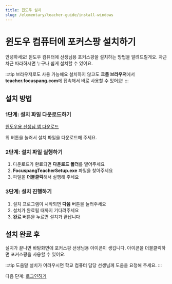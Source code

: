 ```yaml
---
title: 윈도우 설치
slug: /elementary/teacher-guide/install-windows
---
```


# 윈도우 컴퓨터에 포커스팡 설치하기

안녕하세요!
윈도우 컴퓨터에 선생님용 포커스팡을 설치하는 방법을 알려드릴게요. 차근차근 따라하시면 누구나 쉽게 설치할 수 있어요.

:::tip 브라우저로도 사용 가능해요
설치하지 않고도 **크롬 브라우저**에서 **teacher.focuspang.com**에 접속해서 바로 사용할 수 있어요!
:::

## 설치 방법

### 1단계: 설치 파일 다운로드하기

<a class="fp-download-btn fp-download-btn-green" href="https://ss1.cloud.kt.com:1000/focuspang-media/downloads/FocuspangTeacherSetup.exe" target="_blank" rel="noopener noreferrer">윈도우용 선생님 앱 다운로드</a>

위 버튼을 눌러서 설치 파일을 다운로드해 주세요.

### 2단계: 설치 파일 실행하기

1. 다운로드가 완료되면 **다운로드 폴더**를 열어주세요
2. **FocuspangTeacherSetup.exe** 파일을 찾아주세요
3. 파일을 **더블클릭**해서 실행해 주세요

### 3단계: 설치 진행하기

1. 설치 프로그램이 시작되면 **다음** 버튼을 눌러주세요
2. 설치가 완료될 때까지 기다려주세요
3. **완료** 버튼을 누르면 설치가 끝납니다

## 설치 완료 후

설치가 끝나면 바탕화면에 포커스팡 선생님용 아이콘이 생깁니다.
아이콘을 더블클릭하면 포커스팡을 사용할 수 있어요.

:::tip 도움말
설치가 어려우시면 학교 컴퓨터 담당 선생님께 도움을 요청해 주세요.
:::

다음 단계: [로그인하기](/docs/elementary/teacher-guide/login)
